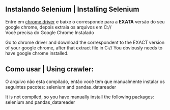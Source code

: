 ## Instalando Selenium | Installing Selenium
Entre em [chrome driver](https://chromedriver.chromium.org/downloads) e baixe o corresponde para a  **EXATA** versão do seu google chrome, depois extraia os arquivos em C://<br/>
Você precisa do Google Chrome Instalado

Go to chrome driver and download the correspondent to the EXACT version of your google chrome, after that extract file in C://
You obviously needs to have google chrome installed.
## Como usar | Using crawler:
O arquivo não esta compilado, então você tem que manualmente instalar os seguintes pacotes: selenium and pandas_datareader

It is not compiled, so you have manually install the following packages: selenium and pandas_datareader

